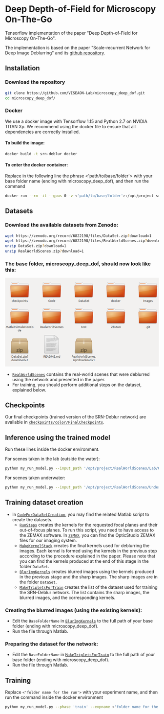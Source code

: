 # Deep Depth-of-Field for Microscopy On-The-Go
Tensorflow implementation of the paper "Deep Depth-of-Field for Microscopy On-The-Go".

The implementation is based on the paper "Scale-recurrent Network for Deep Image Deblurring" and its [github repository](https://github.com/jiangsutx/SRN-Deblur).

## Installation
### Download the repository
```bash
git clone https://github.com/VISEAON-Lab/microscopy_deep_dof.git
cd microscopy_deep_dof/
```

### Docker 
We use a docker image with Tensorflow 1.15 and Python 2.7 on NVIDIA TITAN Xp.
We recommend using the docker file to ensure that all dependencies are correctly installed.

#### To build the image:
```bash
docker build -t srn-deblur docker
```

#### To enter the docker container:
Replace in the following line the phrase <'path/to/base/folder'> with your base folder name (ending with microscopy_deep_dof), and then run the command
```bash
docker run --rm -it --gpus 0 -v <'path/to/base/folder'>:/opt/project srn-deblur
```

## Datasets

### Download the available datasets from Zenodo:
```bash
wget https://zenodo.org/record/6822198/files/DataSet.zip?download=1
wget https://zenodo.org/record/6822198/files/RealWorldScenes.zip?download=1
unzip DataSet.zip?download=1 
unzip RealWorldScenes.zip?download=1
```

### The base folder, microscopy_deep_dof,  should now look like this:

![The base folder](Images/view_folder.png)

- [`RealWorldScenes`](RealWorldScenes) contains the real-world scenes that were deblurred using the network and presented in the paper.
- For training, you should perform additional steps on the dataset, explained below.



## Checkpoints

Our final checkpoints (trained version of the SRN-Deblur network) are available in [`checkpoints/color/FinalCheckpoints`](checkpoints/color/FinalCheckpoints).

## Inference using the trained model
Run these lines inside the docker environment.

For scenes taken in the lab (outside the water): 
```bash
python my_run_model.py --input_path '/opt/project/RealWorldScenes/Lab/OneShots' --output_path '/opt/project/test/Lab'
```

For scenes taken underwater:
```bash
python my_run_model.py --input_path '/opt/project/RealWorldScenes/UnderWater/OneShots' --output_path '/opt/project/test/UnderWater'
```

## Training dataset creation

- In [`CodeForDataSetCreation`](MatlabSimulationCode/CodeForDataSetCreation), you may find the related Matlab script to create the datasets. 
  - [`RunSteps`](MatlabSimulationCode/CodeForDataSetCreation/RunSteps.m) creates the kernels for the requested focal planes and their out-of-focus planes. To run this script, you need to have access to the ZEMAX software. In [`ZEMAX`](ZEMAX), you can find the OpticStudio ZEMAX files for our imaging system.
  - [`MakeKernelStack`](MatlabSimulationCode/CodeForDataSetCreation/MakeKernelStack.m) creates the final kernels used for deblurring the images. Each kernel is formed using the kernels in the previous step according to the procedure explained in the paper. Please note that you can find the kernels produced at the end of this stage in the folder `DataSet`.
  - [`BlurImgKernels`](MatlabSimulationCode/CodeForDataSetCreation/BlurImgKernels.m) creates blurred images using the kernels produced in the previous stage and the sharp images. The sharp images are in the folder `DataSet`.
  - [`MakeTripletsForTrain`](MatlabSimulationCode/CodeForDataSetCreation/MakeTripletsForTrain.m) creates the list of the dataset used for training the SRN-Deblur network. The list contains the sharp images, the blurred images, and the corresponding kernels. 

### Creating the blurred images (using the existing kernels):

- Edit the `BaseFolderName` in [`BlurImgKernels`](MatlabSimulationCode/CodeForDataSetCreation/BlurImgKernels.m) to the full path of your base folder (ending with microscopy_deep_dof).
- Run the file through Matlab.

<!-- 1. Open Matlab
2. Open the file BlurImgKernels from the folder microscopy_deep_dof/MatlabSimulationCode/CodeForDataSetCreation
3. Write the full path to the base folder (ending with microscopy_deep_dof)
4. Run the file -->

### Preparing the dataset for the network:

- Edit the `BaseFolderName` in [`MakeTripletsForTrain`](MatlabSimulationCode/CodeForDataSetCreation/MakeTripletsForTrain.m) to the full path of your base folder (ending with microscopy_deep_dof).
- Run the file through Matlab.

<!-- 1. Open the file MakeTripletsForTrain
2. Write the same base folder (ending with microscopy_deep_dof)
3. Run the file -->

## Training
<!-- ### Run the following code to run the network -->
<!-- ### Run these lines inside the docker environment. -->

Replace `<'folder name for the run'>` with your experiment name, and then run the command inside the docker environment
```bash
python my_run_model.py --phase 'train' --expname <'folder name for the run'> --step 0
```
